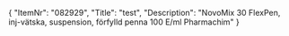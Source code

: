 {
  "ItemNr": "082929",
  "Title": "test",
  "Description": "NovoMix 30 FlexPen, inj-vätska, suspension, förfylld penna 100 E/ml Pharmachim"
}